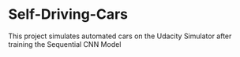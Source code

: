 # Self-Driving-Cars

This project simulates automated cars on the Udacity Simulator after training the Sequential CNN Model
